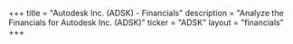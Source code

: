 +++
title = "Autodesk Inc. (ADSK) - Financials"
description = "Analyze the Financials for Autodesk Inc. (ADSK)"
ticker = "ADSK"
layout = "financials"
+++

